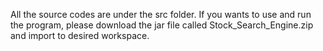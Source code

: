 All the source codes are under the src folder. 
If you wants to use and run the program, please download
the jar file called Stock_Search_Engine.zip and import to
desired workspace.